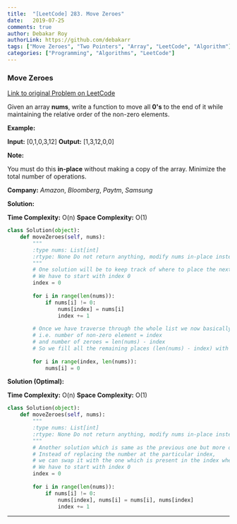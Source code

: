 ```yaml
---
title:  "[LeetCode] 283. Move Zeroes" 
date:   2019-07-25
comments: true
author: Debakar Roy
authorLink: https://github.com/debakarr
tags: ["Move Zeroes", "Two Pointers", "Array", "LeetCode", "Algorithm"]
categories: ["Programming", "Algorithms", "LeetCode"]
---
```


### Move Zeroes
 
[Link to original Problem on LeetCode](https://leetcode.com/problems/move-zeroes/)

Given an array **nums**, write a function to move all **0's** to the end of it while maintaining the relative order of the non-zero elements.

**Example:**

**Input:** [0,1,0,3,12]
**Output:** [1,3,12,0,0]

**Note:**

You must do this **in-place** without making a copy of the array.
Minimize the total number of operations.

**Company:**
*Amazon*, *Bloomberg*, *Paytm*, *Samsung*

**Solution:**

**Time Complexity:** O(n)
**Space Complexity:** O(1)

```python
class Solution(object):
    def moveZeroes(self, nums):
        """
        :type nums: List[int]
        :rtype: None Do not return anything, modify nums in-place instead.
        """
        # One solution will be to keep track of where to place the next non-zero number
        # We have to start with index 0
        index = 0
        
        for i in range(len(nums)):
            if nums[i] != 0:
                nums[index] = nums[i]
                index += 1
                
        # Once we have traverse through the whole list we now basically have count of the non-zero number in index
        # i.e. number of non-zero element = index
        # and number of zeroes = len(nums) - index
        # So we fill all the remaining places (len(nums) - index) with zeroes
                
        for i in range(index, len(nums)):
            nums[i] = 0
```

**Solution (Optimal):**

**Time Complexity:** O(n)
**Space Complexity:** O(1)

```python
class Solution(object):
    def moveZeroes(self, nums):
        """
        :type nums: List[int]
        :rtype: None Do not return anything, modify nums in-place instead.
        """
        # Another solution which is same as the previous one but more optimal
        # Instead of replacing the number at the particular index, 
        # we can swap it with the one which is present in the index where we need to place non-zero number
        # We have to start with index 0
        index = 0
        
        for i in range(len(nums)):
            if nums[i] != 0:
                nums[index], nums[i] = nums[i], nums[index]
                index += 1
```

<hr><br />
